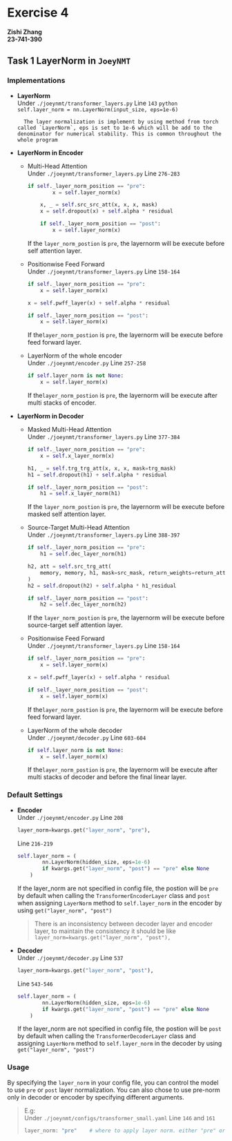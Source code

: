 # Exercise 4
  
**Zishi Zhang**  
**23-741-390**  
  
## Task 1 LayerNorm in `JoeyNMT`   

### Implementations  

- **LayerNorm**  
        Under `./joeynmt/transformer_layers.py` Line `143`
        ```python
        self.layer_norm = nn.LayerNorm(input_size, eps=1e-6)
        ```

        The layer normalization is implement by using method from torch called `LayerNorm`, eps is set to 1e-6 which will be add to the denominator for numerical stability. This is common throughout the whole program

- **LayerNorm in Encoder**
    - Multi-Head Attention  
        Under `./joeynmt/transformer_layers.py` Line `276-283`  
        ```python
        if self._layer_norm_position == "pre":
                x = self.layer_norm(x)

            x, _ = self.src_src_att(x, x, x, mask)
            x = self.dropout(x) + self.alpha * residual

            if self._layer_norm_position == "post":
                x = self.layer_norm(x)
        ```  
          
        If the `layer_norm_postion` is `pre`, the layernorm will be execute before self attention layer.
    
    - Positionwise Feed Forward  
        Under `./joeynmt/transformer_layers.py` Line `158-164`  
        ```python
        if self._layer_norm_position == "pre":
            x = self.layer_norm(x)

        x = self.pwff_layer(x) + self.alpha * residual

        if self._layer_norm_position == "post":
            x = self.layer_norm(x)
        ```  
          
        If the`layer_norm_postion` is `pre`, the layernorm will be execute before feed forward layer.
    
    - LayerNorm of the whole encoder  
        Under `./joeynmt/encoder.py` Line `257-258`  
        ```python
        if self.layer_norm is not None:
            x = self.layer_norm(x)
        ```  
          
        If the`layer_norm_postion` is `pre`, the layernorm will be execute after multi stacks of encoder.  
  
- **LayerNorm in Decoder**
    - Masked Multi-Head Attention  
        Under `./joeynmt/transformer_layers.py` Line `377-384`  
        ```python
        if self._layer_norm_position == "pre":
            x = self.x_layer_norm(x)

        h1, _ = self.trg_trg_att(x, x, x, mask=trg_mask)
        h1 = self.dropout(h1) + self.alpha * residual

        if self._layer_norm_position == "post":
            h1 = self.x_layer_norm(h1)
        ```  
          
        If the `layer_norm_postion` is `pre`, the layernorm will be execute before masked self attention layer.
    
    - Source-Target Multi-Head Attention  
        Under `./joeynmt/transformer_layers.py` Line `388-397`  
        ```python
        if self._layer_norm_position == "pre":
            h1 = self.dec_layer_norm(h1)

        h2, att = self.src_trg_att(
            memory, memory, h1, mask=src_mask, return_weights=return_attention
        )
        h2 = self.dropout(h2) + self.alpha * h1_residual

        if self._layer_norm_position == "post":
            h2 = self.dec_layer_norm(h2)
        ```  
          
        If the `layer_norm_postion` is `pre`, the layernorm will be execute before source-target self attention layer.
    
    - Positionwise Feed Forward  
        Under `./joeynmt/transformer_layers.py` Line `158-164`  
        ```python
        if self._layer_norm_position == "pre":
            x = self.layer_norm(x)

        x = self.pwff_layer(x) + self.alpha * residual

        if self._layer_norm_position == "post":
            x = self.layer_norm(x)
        ```  
          
        If the`layer_norm_postion` is `pre`, the layernorm will be execute before feed forward layer.
    
    - LayerNorm of the whole decoder  
        Under `./joeynmt/decoder.py` Line `603-604`  
        ```python
        if self.layer_norm is not None:
            x = self.layer_norm(x)
        ```  
          
        If the`layer_norm_postion` is `pre`, the layernorm will be execute after multi stacks of decoder and before the final linear layer.  
  
### Default Settings  

- **Encoder**  
    Under `./joeynmt/encoder.py` Line `208`  
    ```python
    layer_norm=kwargs.get("layer_norm", "pre"),
    ```  
      
    Line `216-219`  
    ```python
    self.layer_norm = (
            nn.LayerNorm(hidden_size, eps=1e-6)
            if kwargs.get("layer_norm", "post") == "pre" else None
        )
    ```  
      
    If the layer_norm are not specified in config file, the postion will be `pre` by default when calling the `TransformerEncoderLayer` class and `post` when assigning `LayerNorm` method to `self.layer_norm` in the encoder by using `get("layer_norm", "post")`  
      
    > There is an inconsistency between decoder layer and encoder layer, to maintain the consistency it should be like `layer_norm=kwargs.get("layer_norm", "post"),`

- **Decoder**  
    Under `./joeynmt/decoder.py` Line `537`  
    ```python
    layer_norm=kwargs.get("layer_norm", "post"),
    ```  
      
    Line `543-546`  
    ```python
    self.layer_norm = (
            nn.LayerNorm(hidden_size, eps=1e-6)
            if kwargs.get("layer_norm", "post") == "pre" else None
        )
    ```  
      
    If the layer_norm are not specified in config file, the postion will be `post` by default when calling the `TransformerDecoderLayer` class and assigning `LayerNorm` method to `self.layer_norm` in the decoder by using `get("layer_norm", "post")`  
  
### **Usage**  

By specifying the `layer_norm` in your config file, you can control the model to use `pre` or `post` layer normalization. You can also chose to use pre-norm only in decoder or encoder by specifying different arguments.  
  
> E.g:  
> Under `./joeynmt/configs/transformer_small.yaml` Line `146` and `161`
> ```python
> layer_norm: "pre"    # where to apply layer norm. either "pre" or "post". default "post"
> ```